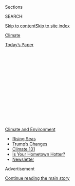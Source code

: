 <div id="app">

<div>

<div>

<div>

<div class="NYTAppHideMasthead css-1q2w90k e1suatyy0">

<div class="section css-ui9rw0 e1suatyy2">

<div class="css-eph4ug er09x8g0">

<div class="css-6n7j50">

</div>

<span class="css-1dv1kvn">Sections</span>

<div class="css-10488qs">

<span class="css-1dv1kvn">SEARCH</span>

</div>

[Skip to content](#site-content)[Skip to site
index](#site-index)

</div>

<div id="masthead-section-label" class="css-1wr3we4 eaxe0e00">

[Climate](https://www.nytimes.com/section/climate)

</div>

<div class="css-10698na e1huz5gh0">

</div>

</div>

<div id="masthead-bar-one" class="section hasLinks css-15hmgas e1csuq9d3">

<div class="css-uqyvli e1csuq9d0">

</div>

<div class="css-1uqjmks e1csuq9d1">

</div>

<div class="css-9e9ivx">

[](https://myaccount.nytimes.com/auth/login?response_type=cookie&client_id=vi)

</div>

<div class="css-1bvtpon e1csuq9d2">

[Today’s
Paper](https://www.nytimes.com/section/todayspaper)

</div>

</div>

</div>

</div>

<div data-aria-hidden="false">

<div id="site-content" data-role="main">

<div>

<div class="css-1aor85t" style="opacity:0.000000001;z-index:-1;visibility:hidden">

<div class="css-1hqnpie">

<div class="css-epjblv">

<span class="css-17xtcya">[Climate](/section/climate)</span><span class="css-x15j1o">|</span><span class="css-fwqvlz">Trump’s
Response to Virus Reflects a Long Disregard for
Science</span>

</div>

<div class="css-k008qs">

<div class="css-1iwv8en">

<span class="css-18z7m18"></span>

<div>

</div>

</div>

<span class="css-1n6z4y">https://nyti.ms/2VHM5CI</span>

<div class="css-1705lsu">

<div class="css-4xjgmj">

<div class="css-4skfbu" data-role="toolbar" data-aria-label="Social Media Share buttons, Save button, and Comments Panel with current comment count" data-testid="share-tools">

  - 
  - 
  - 
  - 
    
    <div class="css-6n7j50">
    
    </div>

  - 
  - 

</div>

</div>

</div>

</div>

</div>

</div>

<div id="NYT_TOP_BANNER_REGION" class="css-13pd83m">

<div>

<div id="styln-prism-menu-1591906231550" class="section interactive-content interactive-size-medium css-1edisqu">

<div class="css-17ih8de interactive-body">

<div id="scroll-container" class="css-1gj85ro">

[<span class="styln-title-wrap"><span class="css-1pje3qr">Climate
and</span><span class="css-1pje3qr">
Environment</span></span>](https://www.nytimes.com/section/climate?action=click&pgtype=Article&state=default&region=TOP_BANNER&context=storylines_menu)

  - [Rising
    Seas](https://www.nytimes.com/2020/07/30/climate/sea-level-inland-floods.html?action=click&pgtype=Article&state=default&region=TOP_BANNER&context=storylines_menu)
  - [Trump’s
    Changes](https://www.nytimes.com/interactive/2020/climate/trump-environment-rollbacks.html?action=click&pgtype=Article&state=default&region=TOP_BANNER&context=storylines_menu)
  - [Climate 101](https://www.nytimes.com/interactive/2020/04/19/climate/climate-crash-course-1.html?action=click&pgtype=Article&state=default&region=TOP_BANNER&context=storylines_menu)
  - [Is Your Hometown
    Hotter?](https://www.nytimes.com/interactive/2018/08/30/climate/how-much-hotter-is-your-hometown.html?action=click&pgtype=Article&state=default&region=TOP_BANNER&context=storylines_menu)
  - [Newsletter](https://www.nytimes.com/newsletters/climate-change?action=click&pgtype=Article&state=default&region=TOP_BANNER&context=storylines_menu)

</div>

</div>

</div>

</div>

</div>

<div id="top-wrapper" class="css-1sy8kpn">

<div id="top-slug" class="css-l9onyx">

Advertisement

</div>

[Continue reading the main
story](#after-top)

<div class="ad top-wrapper" style="text-align:center;height:100%;display:block;min-height:250px">

<div id="top" class="place-ad" data-position="top" data-size-key="top">

</div>

</div>

<div id="after-top">

</div>

</div>

<div>

<div id="sponsor-wrapper" class="css-1hyfx7x">

<div id="sponsor-slug" class="css-19vbshk">

Supported by

</div>

[Continue reading the main
story](#after-sponsor)

<div id="sponsor" class="ad sponsor-wrapper" style="text-align:center;height:100%;display:block">

</div>

<div id="after-sponsor">

</div>

</div>

<div class="css-186x18t">

News Analysis

</div>

<div class="css-1vkm6nb ehdk2mb0">

# Trump’s Response to Virus Reflects a Long Disregard for Science

</div>

The president’s Covid-19 response has extended the administration’s
longstanding practice of undermining scientific expertise for political
purposes.

<div class="css-79elbk" data-testid="photoviewer-wrapper">

<div class="css-z3e15g" data-testid="photoviewer-wrapper-hidden">

</div>

<div class="css-1a48zt4 ehw59r15" data-testid="photoviewer-children">

![<span class="css-16f3y1r e13ogyst0" data-aria-hidden="true">President
Trump arrived at the White House daily coronavirus briefing this
month.</span><span class="css-cnj6d5 e1z0qqy90" itemprop="copyrightHolder"><span class="css-1ly73wi e1tej78p0">Credit...</span><span><span>Al
Drago for The New York
Times</span></span></span>](https://static01.nyt.com/images/2020/04/24/climate/24CLI-VIRUSSCIENCE1/24CLI-VIRUSSCIENCE1-articleLarge-v2.jpg?quality=75&auto=webp&disable=upscale)

</div>

</div>

<div class="css-18e8msd">

<div class="css-pdw9fk epjyd6m0">

<div class="css-1txwxcy ey68jwv0" data-aria-hidden="true">

[![Lisa
Friedman](https://static01.nyt.com/images/2018/07/18/multimedia/author-lisa-friedman/author-lisa-friedman-thumbLarge.png
"Lisa Friedman")](https://www.nytimes.com/by/lisa-friedman)[![Brad
Plumer](https://static01.nyt.com/images/2018/02/20/multimedia/author-brad-plumer/author-brad-plumer-thumbLarge.jpg
"Brad Plumer")](https://www.nytimes.com/by/brad-plumer)

</div>

<div class="css-1baulvz">

By [<span class="css-1baulvz" itemprop="name">Lisa
Friedman</span>](https://www.nytimes.com/by/lisa-friedman) and
[<span class="css-1baulvz last-byline" itemprop="name">Brad
Plumer</span>](https://www.nytimes.com/by/brad-plumer)

</div>

</div>

  - 
    
    <div class="css-ld3wwf e16638kd2">
    
    April 28,
    2020
    
    </div>

  - 
    
    <div class="css-4xjgmj">
    
    <div class="css-d8bdto" data-role="toolbar" data-aria-label="Social Media Share buttons, Save button, and Comments Panel with current comment count" data-testid="share-tools">
    
      - 
      - 
      - 
      - 
        
        <div class="css-6n7j50">
        
        </div>
    
      - 
      - 
    
    </div>
    
    </div>

</div>

</div>

<div class="section meteredContent css-1r7ky0e" name="articleBody" itemprop="articleBody">

<div class="css-1fanzo5 StoryBodyCompanionColumn">

<div class="css-53u6y8">

WASHINGTON — At a March visit with doctors and researchers at the
Centers for Disease Control and Prevention, the public health agency at
the heart of the fight against the coronavirus, President Trump [spoke
words of
praise](https://www.whitehouse.gov/briefings-statements/remarks-president-trump-tour-centers-disease-control-prevention-atlanta-ga/)
for the scientific acumen in the building — particularly his own.

“Every one of these doctors said, ‘How do you know so much about this?’
Maybe I have a natural ability,” Mr. Trump said.

It was a striking boast, even amid a grave health crisis in which Mr.
Trump has repeatedly contradicted medical experts in favor of his own
judgment. But a disregard for scientific advice has been a [defining
characteristic](https://www.nytimes.com/2019/12/28/climate/trump-administration-war-on-science.html)
of Mr. Trump’s administration.

As the nation confronts one of its worst public health disasters in
generations, a moment that demands a leader willing to marshal the full
might of the American scientific establishment, the White House is
occupied by a president whose administration, critics say, has
diminished the conclusions of scientists in formulating policy, who
personally harbors a suspicion of expert knowledge, and who often puts
his political instincts ahead of the facts.

</div>

</div>

<div class="css-1fanzo5 StoryBodyCompanionColumn">

<div class="css-53u6y8">

“Donald Trump is the most anti-science and anti-environment president
we’ve ever had,” said Douglas Brinkley, a presidential historian at
Rice University. The president’s actions, he said, have eroded one of
the United States’s most enviable assets: the government’s deep
scientific expertise, built over decades. “It’s extraordinarily crazy
and reckless,” he said.

Judd Deere, a White House spokesman, said in a statement that Mr.
Trump’s handling of the coronavirus outbreak “has put the full power
of the federal government to work to slow the spread, save lives, and
place this great country on a data-driven path to opening up again.”

Well before winning the presidency, Mr. Trump had publicly questioned
science by [expressing skepticism about
vaccines](https://www.nytimes.com/2020/03/09/health/trump-vaccines.html)
and [suggesting climate change was a
hoax](https://www.politifact.com/factchecks/2016/jun/03/hillary-clinton/yes-donald-trump-did-call-climate-change-chinese-h/)
fabricated by China.

Once in office, Mr. Trump’s administration quickly began work on one of
its most far-reaching policies — the systematic downplaying or ignoring
of science in order to weaken environmental health and global warming
regulations. Automakers, farmers and others had sought regulatory
relief, saying that more flexible rules would still ensure progress on
environmental protection while avoiding bureaucratic mandates. However,
in implementing the rollbacks, the administration has [marginalized key
scientists](https://www.nytimes.com/2018/06/09/climate/trump-administration-science.html),
disbanded expert advisory boards and
[suppressed](https://www.nytimes.com/2019/06/08/climate/rod-schoonover-testimony.html)
or
[altered](https://www.nytimes.com/2020/03/02/climate/goks-uncertainty-language-interior.html)
findings that make clear the dangers of pollution and global warming.

</div>

</div>

<div class="css-79elbk" data-testid="photoviewer-wrapper">

<div class="css-z3e15g" data-testid="photoviewer-wrapper-hidden">

</div>

<div class="css-1a48zt4 ehw59r15" data-testid="photoviewer-children">

![<span class="css-16f3y1r e13ogyst0" data-aria-hidden="true">Mr. Trump
at the Centers for Disease Control and Prevention in Atlanta in
March.</span><span class="css-cnj6d5 e1z0qqy90" itemprop="copyrightHolder"><span class="css-1ly73wi e1tej78p0">Credit...</span><span>T.J.
Kirkpatrick for The New York
Times</span></span>](https://static01.nyt.com/images/2020/04/27/climate/27CLI-VIRUSSCIENCE5/27CLI-VIRUSSCIENCE5-articleLarge.jpg?quality=75&auto=webp&disable=upscale)

</div>

</div>

<div class="css-1fanzo5 StoryBodyCompanionColumn">

<div class="css-53u6y8">

More recently, as the coronavirus outbreak engulfed the nation, Mr.
Trump has repeatedly clashed with his own public health experts.

</div>

</div>

<div class="css-1fanzo5 StoryBodyCompanionColumn">

<div class="css-53u6y8">

He was [slow to
react](https://www.nytimes.com/2020/04/11/us/politics/coronavirus-trump-response.html?action=click&module=RelatedLinks&pgtype=Article)
to early internal warnings to take the outbreak more seriously and has
promoted the use of various drugs to fight the virus even as [scientists
said](https://www.nytimes.com/2020/04/21/health/nih-covid-19-treatment.html)
there was no proof they would be effective. On Thursday, he suggested
that [injecting
disinfectants](https://www.nytimes.com/2020/04/24/health/sunlight-coronavirus-trump.html)
might help defeat Covid-19, drawing global condemnation and
ridicule.

<div id="NYT_MAIN_CONTENT_1_REGION" class="css-9tf9ac">

<div>

<div id="styln-prism-guide-1593610178459" class="section interactive-content interactive-size-medium css-1ftcdic">

<div class="css-17ih8de interactive-body">

<div id="prism-freeform-block-37356" class="css-19mumt8" data-role="complementary" data-storyline="Climate and Environment" data-truncated="false" tabindex="0">

<div class="css-a8d9oz">

<div>

[](https://www.nytimes.com/section/climate?action=click&pgtype=Article&state=default&region=MAIN_CONTENT_1&context=storylines_keepup)

### Climate and Environment ›

#### Keep Up on the Latest Climate News

Updated July 30, 2020

Here’s what you need to know about the latest climate change news this
week:

  -   - [Floods
        in](https://www.nytimes.com/2020/07/30/climate/bangladesh-floods.html?action=click&pgtype=Article&state=default&region=MAIN_CONTENT_1&context=storylines_keepup)[Bangladesh](https://www.nytimes.com/2020/07/30/climate/bangladesh-floods.html?action=click&pgtype=Article&state=default&region=MAIN_CONTENT_1&context=storylines_keepup)
        are punishing the people least responsible for climate change.
      - As climate change raises sea levels, [storm surges and high
        tides](https://www.nytimes.com/2020/07/30/climate/sea-level-inland-floods.html?action=click&pgtype=Article&state=default&region=MAIN_CONTENT_1&context=storylines_keepup)
        are likely to push farther inland.
      - The E.P.A. inspector general plans to investigate whether a
        rollback of fuel efficiency standards [violated government
        rules](https://www.nytimes.com/2020/07/27/climate/trump-fuel-efficiency-rule.html?action=click&pgtype=Article&state=default&region=MAIN_CONTENT_1&context=storylines_keepup).

<div id="styln-survey-component-37356" class="styln-survey-component">

</div>

</div>

</div>

</div>

</div>

</div>

</div>

</div>

And last week Mr. Trump publicly [downplayed a
warning](https://www.cnn.com/2020/04/23/politics/fauci-testing-capacity-not-overly-confident/index.html)
by Dr. Anthony Fauci, the administration’s most visible medical expert,
that the United States still lacked adequate capacity to test for the
coronavirus. “I don’t agree with him on that, no,” Mr. Trump said. “I
think we’re doing a great job on testing.”

The president also suggested that the virus might be gone by the fall, a
line that [was immediately
countered](https://www.nytimes.com/2020/04/22/us/politics/trump-coronavirus-fall.html)
by Dr. Fauci, who said: “We will have coronavirus in the fall. I am
convinced of that.”

Historians and foreign policy experts said the administration’s
disregard for scientific expertise — combined with the nation’s broader
retreat from international trade agreements and cross-border defense
alliances like NATO — is diminishing the nation’s status on the world
stage. “America’s friends feel like they don’t even recognize us,” said
Kori Schake, director of foreign and defense policy studies at the
American Enterprise Institute, a conservative research organization.

Other critics noted that Mr. Trump’s decision to withdraw the United
States from the Paris Agreement, a 2015 pact among nations to combat
climate change, has left the world adrift on one of the biggest
challenges to face humanity. And now, amid a sweeping global pandemic,
Mr. Trump has said he will halt funding for the World Health
Organization.

Part of what elevated America after World War II, Dr. Schake said, was
that “we represented modernity in all its advantages,” whether by
creating a polio vaccine or landing a man on the moon. “It will be a
real struggle to restore the admiration for the United States that is
such an important part of our power in the world,” she said.

</div>

</div>

<div>

</div>

<div class="css-1fanzo5 StoryBodyCompanionColumn">

<div class="css-53u6y8">

The administration faces immense challenges in navigating the
coronavirus outbreak. Shutdowns nationwide have already pushed 26
million people into unemployment. But health experts [have converged on
a broad
agreement](https://www.nytimes.com/2020/04/06/upshot/coronavirus-four-benchmarks-reopening.html)
that sending people back to work too soon, before measures like a robust
testing system are in place, risks causing a surge of new infections,
deepening the crisis.

In many cases, the administration’s guidance broadly follows that
scientific understanding. But experts have also warned that Mr. Trump’s
[frequent exhortations to quickly reopen the
economy](https://www.nytimes.com/2020/04/12/us/when-lockdown-ending-coronavirus.html)
threaten to muddle a vital public health message at a precarious
time.

</div>

</div>

<div class="css-79elbk" data-testid="photoviewer-wrapper">

<div class="css-z3e15g" data-testid="photoviewer-wrapper-hidden">

</div>

<div class="css-1a48zt4 ehw59r15" data-testid="photoviewer-children">

<div class="css-1xdhyk6 erfvjey0">

<span class="css-1ly73wi e1tej78p0">Image</span>

<div class="css-zjzyr8">

<div data-testid="lazyimage-container" style="height:257.77777777777777px">

</div>

</div>

</div>

<span class="css-16f3y1r e13ogyst0" data-aria-hidden="true">“We will
have coronavirus in the fall,” Dr. Anthony Fauci said last week. “I am
convinced of that.”
</span><span class="css-cnj6d5 e1z0qqy90" itemprop="copyrightHolder"><span class="css-1ly73wi e1tej78p0">Credit...</span><span>Doug
Mills/The New York Times</span></span>

</div>

</div>

<div class="css-1fanzo5 StoryBodyCompanionColumn">

<div class="css-53u6y8">

“It’s precisely because we’re in this uncertain and perilous moment that
it’s all the more important to rely on the best scientific advice,” said
Lawrence Gostin, a professor of public health law at Georgetown
University.

Mr. Deere, the White House spokesman, said any suggestion that Mr. Trump
hasn’t consulted and relied upon health experts and scientific advisers
“is just false.” On Friday Mr. Trump announced a [phased
approach](https://twitter.com/whitehouse/status/1254904154977337345) to
reopening the economy that the White House said is “based on the advice
of public health experts.”

Past administrations have, to varying degrees, disregarded scientific
findings that conflicted with political or policy priorities. For
example, the Reagan administration was criticized by health experts for
being slow to respond to the AIDS crisis in the 1980s. And in 2011,
President Barack Obama’s top health official overruled Food and Drug
Administration scientists who had found that over-the-counter emergency
contraceptives were safe for minors.

</div>

</div>

<div class="css-1fanzo5 StoryBodyCompanionColumn">

<div class="css-53u6y8">

But within the Trump administration, the [attacks on
science](https://www.nytimes.com/2019/12/28/climate/trump-administration-war-on-science.html)
and expertise have been far more broad.

“Scientists tell them inconvenient things,” said Jerry Taylor, president
of the Niskanen Center, a centrist research organization, and former
climate change denialist who now advocates for the acceptance of climate
science. “Whether we’re talking about the E.P.A. or we’re talking about
climate change broadly speaking, or we’re talking about the coronavirus,
his administration is constantly engaged in magical thinking.”

Critics of the administration’s actions both on environmental matters
and the virus say that federal policy has been shaped to favor
short-term economic gain at the expense of public health.

With much of the nation sheltering at home from the coronavirus —
bringing commerce to a halt, sending unemployment skyrocketing and
causing turmoil in the financial markets — the motivations to restart
the economy are powerful. But Mr. Taylor of the Niskanen Center said
that some conservatives were incorrectly diagnosing the stay-at-home
orders as the main driver of the nation’s woes rather than the virus
itself.

Mr. Taylor likened it to the argument that government action to fight
climate change would be too costly in various ways — an argument that
overlooks the [significant
costs](https://www.nytimes.com/2018/11/19/climate/climate-disasters.html)
of inaction. “If we leave the underlying problem unattended,” he said,
“the economic cost will be far
greater.”

</div>

</div>

<div class="css-79elbk" data-testid="photoviewer-wrapper">

<div class="css-z3e15g" data-testid="photoviewer-wrapper-hidden">

</div>

<div class="css-1a48zt4 ehw59r15" data-testid="photoviewer-children">

<div class="css-1xdhyk6 erfvjey0">

<span class="css-1ly73wi e1tej78p0">Image</span>

<div class="css-zjzyr8">

<div data-testid="lazyimage-container" style="height:257.77777777777777px">

</div>

</div>

</div>

<span class="css-16f3y1r e13ogyst0" data-aria-hidden="true">Nearly 100
environmental regulations have been rolled back since President Trump
took
office.</span><span class="css-cnj6d5 e1z0qqy90" itemprop="copyrightHolder"><span class="css-1ly73wi e1tej78p0">Credit...</span><span>Victor
J. Blue for The New York Times</span></span>

</div>

</div>

<div class="css-1fanzo5 StoryBodyCompanionColumn">

<div class="css-53u6y8">

Meanwhile, the pandemic hasn’t slowed the administration’s environmental
rollbacks.

Over the past month the Environmental Protection Agency has issued
several deregulatory policies, including on [mercury
pollution](https://www.nytimes.com/2020/04/16/climate/epa-mercury-coal.html)
and [automobile
emissions](https://www.nytimes.com/2020/03/30/climate/trump-fuel-economy.html),
overruling advice from the agency’s own independent advisory board that
such findings [lacked scientific
rigor](https://yosemite.epa.gov/sab/sabproduct.nsf/MeetingCalBOARD/D87AC6491A9811C1852584CD006F3CC6?OpenDocument).
The E.P.A. also [refused to tighten air quality
standards](https://www.nytimes.com/2020/04/14/climate/coronavirus-soot-clean-air-regulations.html),
despite [preliminary
research](https://www.nytimes.com/2020/04/07/climate/air-pollution-coronavirus-covid.html)
suggesting that long-term exposure to dirty air could exacerbate the
risk of death from the coronavirus.

The administration has maintained that it can safeguard health and the
environment while loosening restrictions on industry. Andrea Woods, a
spokeswoman for the E.P.A., said, “We have never ignored the science in
making the very tough policy decisions required of the agency.”

</div>

</div>

<div>

</div>

<div class="css-1fanzo5 StoryBodyCompanionColumn">

<div class="css-53u6y8">

The parallels between the administration’s environmental rollbacks and
its coronavirus response are not exact. When it comes to the coronavirus
outbreak, there is still an important counterweight to many of Mr.
Trump’s impulses, most notably Dr. Fauci. Asked last week if he felt
that experts at the National Institutes of Health were unable to speak
their minds or oppose Mr. Trump, Dr. Fauci was unequivocal. “Absolutely
no,” he said.

That stands in contrast to the administration’s approach on issues like
climate change, where officials who have spoken out have found
themselves sidelined.

In July, Rod Schoonover, a State Department intelligence analyst,
[resigned in
protest](https://www.nytimes.com/2019/07/10/climate/rod-schoonover-resigns.html)
after the White House blocked his discussion of climate science in
Congressional testimony. In other instances, the administration has
[promoted climate denialists’
work](https://www.nytimes.com/2019/02/20/climate/climate-national-security-threat.html)
and [allowed them to insert misrepresentations of scientific
facts](https://www.nytimes.com/2020/03/02/climate/goks-uncertainty-language-interior.html)
into federal
documents.

</div>

</div>

<div class="css-79elbk" data-testid="photoviewer-wrapper">

<div class="css-z3e15g" data-testid="photoviewer-wrapper-hidden">

</div>

<div class="css-1a48zt4 ehw59r15" data-testid="photoviewer-children">

<div class="css-1xdhyk6 erfvjey0">

<span class="css-1ly73wi e1tej78p0">Image</span>

<div class="css-zjzyr8">

<div data-testid="lazyimage-container" style="height:257.77777777777777px">

</div>

</div>

</div>

<span class="css-16f3y1r e13ogyst0" data-aria-hidden="true">Dr. Nancy
Messonnier at a coronavirus briefing in
January.</span><span class="css-cnj6d5 e1z0qqy90" itemprop="copyrightHolder"><span class="css-1ly73wi e1tej78p0">Credit...</span><span>Shawn
Thew/EPA, via Shutterstock</span></span>

</div>

</div>

<div class="css-1fanzo5 StoryBodyCompanionColumn">

<div class="css-53u6y8">

Still, there have been some prominent staff shake-ups at health
agencies.

Before the pandemic began, the C.D.C. [had reduced its staff in
Beijing](https://www.reuters.com/article/us-health-coronavirus-china-cdc-exclusiv/exclusive-u-s-slashed-cdc-staff-inside-china-prior-to-coronavirus-outbreak-idUSKBN21C3N5)
from approximately 47 to 14 under the Trump administration, a move that
critics have said may have complicated its ability to confront the
outbreak earlier. An agency spokesman said it had been done to focus
more on “technical collaboration” with China, which requires fewer
people.

In February, Nancy Messonnier, a top C.D.C. official, was removed from
overseeing the agency’s coronavirus response. Dr. Messonnier [had
warned](https://www.nytimes.com/2020/03/07/us/politics/trump-coronavirus.html)
that Americans need to prepare for a “significant disruption” at a time
when Mr. Trump was insisting that the virus was “very well under control
in our country.”

</div>

</div>

<div class="css-1fanzo5 StoryBodyCompanionColumn">

<div class="css-53u6y8">

<div class="css-1q1hscp">

<div class="css-1xk4eoy">

<div id="CLIM">

</div>

</div>

</div>

Last week, Rick Bright [was
dismissed](https://www.nytimes.com/2020/04/22/us/politics/rick-bright-trump-hydroxychloroquine-coronavirus.html)
as the director of the Biomedical Advanced Research and Development
Authority, the agency involved in work on coronavirus treatments. Mr.
Bright said he had been removed after urging caution in expanding access
to hydroxychloroquine, the controversial treatment embraced by Mr.
Trump. He also said the administration had put “politics and cronyism
ahead of science.”

Mr. Trump has said he “never heard” of Dr. Bright. Mr. Deere, the White
House spokesman, accused critics of waging a campaign “to criticize this
president for discussing anything that might provide hope to the
American people.”

Sheila Kaplan contributed reporting

</div>

</div>

</div>

<div>

</div>

<div>

</div>

<div>

</div>

<div>

<div id="bottom-wrapper" class="css-1ede5it">

<div id="bottom-slug" class="css-l9onyx">

Advertisement

</div>

[Continue reading the main
story](#after-bottom)

<div id="bottom" class="ad bottom-wrapper" style="text-align:center;height:100%;display:block;min-height:90px">

</div>

<div id="after-bottom">

</div>

</div>

</div>

</div>

</div>

## Site Index

<div>

</div>

## Site Information Navigation

  - [© <span>2020</span> <span>The New York Times
    Company</span>](https://help.nytimes.com/hc/en-us/articles/115014792127-Copyright-notice)

<!-- end list -->

  - [NYTCo](https://www.nytco.com/)
  - [Contact
    Us](https://help.nytimes.com/hc/en-us/articles/115015385887-Contact-Us)
  - [Work with us](https://www.nytco.com/careers/)
  - [Advertise](https://nytmediakit.com/)
  - [T Brand Studio](http://www.tbrandstudio.com/)
  - [Your Ad
    Choices](https://www.nytimes.com/privacy/cookie-policy#how-do-i-manage-trackers)
  - [Privacy](https://www.nytimes.com/privacy)
  - [Terms of
    Service](https://help.nytimes.com/hc/en-us/articles/115014893428-Terms-of-service)
  - [Terms of
    Sale](https://help.nytimes.com/hc/en-us/articles/115014893968-Terms-of-sale)
  - [Site
    Map](https://spiderbites.nytimes.com)
  - [Help](https://help.nytimes.com/hc/en-us)
  - [Subscriptions](https://www.nytimes.com/subscription?campaignId=37WXW)

</div>

</div>

</div>

</div>
